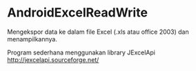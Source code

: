 # AndroidExcelReadWrite
Mengekspor data ke dalam file Excel (.xls atau office 2003) dan menampilkannya.

Program sederhana menggunakan library JExcelApi http://jexcelapi.sourceforge.net/
